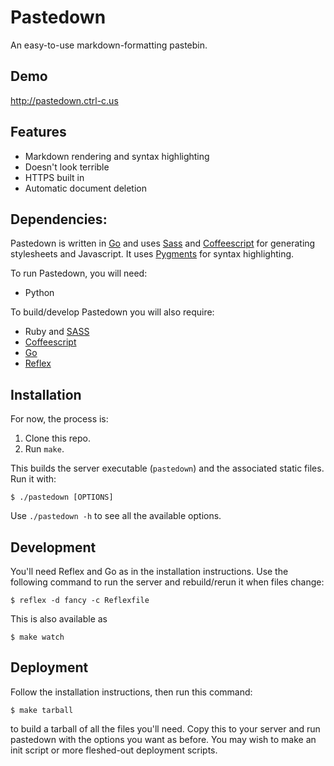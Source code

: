 # Pastedown

An easy-to-use markdown-formatting pastebin.

## Demo

http://pastedown.ctrl-c.us

## Features

* Markdown rendering and syntax highlighting
* Doesn't look terrible
* HTTPS built in
* Automatic document deletion

## Dependencies:

Pastedown is written in [Go](http://golang.org) and uses [Sass](http://sass-lang.com/) and
[Coffeescript](http://coffeescript.org/) for generating stylesheets and Javascript. It uses
[Pygments](http://pygments.org/) for syntax highlighting.

To run Pastedown, you will need:

* Python

To build/develop Pastedown you will also require:

* Ruby and [SASS](http://sass-lang.com/)
* [Coffeescript](http://coffeescript.org/)
* [Go](http://golang.org)
* [Reflex](https://github.com/cespare/reflex)

## Installation

For now, the process is:

1. Clone this repo.
1. Run `make`.

This builds the server executable (`pastedown`) and the associated static files. Run it with:

    $ ./pastedown [OPTIONS]

Use `./pastedown -h` to see all the available options.

## Development

You'll need Reflex and Go as in the installation instructions. Use the following command to run the server and
rebuild/rerun it when files change:

    $ reflex -d fancy -c Reflexfile

This is also available as

    $ make watch

## Deployment

Follow the installation instructions, then run this command:

    $ make tarball

to build a tarball of all the files you'll need. Copy this to your server and run pastedown with the options
you want as before. You may wish to make an init script or more fleshed-out deployment scripts.

